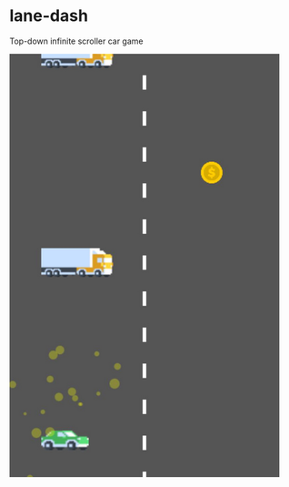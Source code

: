 # lane-dash

Top-down infinite scroller car game

![Alt text](gameplay.png?raw=true "Gameplay on mobile")
